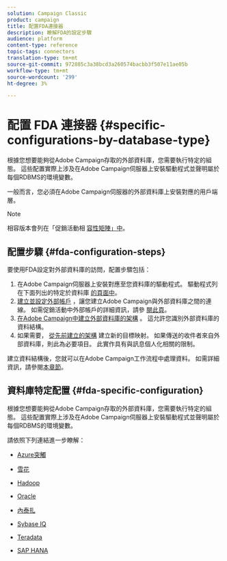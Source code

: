 ```yaml
---
solution: Campaign Classic
product: campaign
title: 配置FDA連接器
description: 瞭解FDA的設定步驟
audience: platform
content-type: reference
topic-tags: connectors
translation-type: tm+mt
source-git-commit: 972885c3a38bcd3a260574bacbb3f507e11ae05b
workflow-type: tm+mt
source-wordcount: '299'
ht-degree: 3%

---
```



# 配置 FDA 連接器 {#specific-configurations-by-database-type}

根據您想要能夠從Adobe Campaign存取的外部資料庫，您需要執行特定的組態。 這些配置實際上涉及在Adobe Campaign伺服器上安裝驅動程式並聲明屬於每個RDBMS的環境變數。

一般而言，您必須在Adobe Campaign伺服器的外部資料庫上安裝對應的用戶端層。

>[!NOTE]
>
>相容版本會列在「促銷活動相 [容性矩陣」中](../../rn/using/compatibility-matrix.md#FederatedDataAccessFDA)。


## 配置步驟 {#fda-configuration-steps}

要使用FDA設定對外部資料庫的訪問，配置步驟包括：

1. 在Adobe Campaign伺服器上安裝對應至您資料庫的驅動程式。 驅動程式列在下面列出的特定於資料庫 [的頁面中](#fda-specific-configuration)。
1. [建立並設定外部帳戶](../../installation/using/connecting-to-database.md) ，讓您建立Adobe Campaign與外部資料庫之間的連線。 如需促銷活動中外部帳戶的詳細資訊，請參 [閱此頁](../../installation/using/external-accounts.md)。
1. [在Adobe Campaign中建立外部資料庫的架構](../../installation/using/creating-data-schema.md) 。 這允許您識別外部資料庫的資料結構。
1. 如果需要， [從先前建立的架構](../../installation/using/defining-data-mapping.md) 建立新的目標映射。 如果傳送的收件者來自外部資料庫，則此為必要項目。 此實作具有與訊息個人化相關的限制。

建立資料結構後，您就可以在Adobe Campaign工作流程中處理資料。 如需詳細資訊，請參閱[本章節](../../workflow/using/accessing-an-external-database--fda-.md)。

## 資料庫特定配置 {#fda-specific-configuration}

根據您想要能夠從Adobe Campaign存取的外部資料庫，您需要執行特定的組態。 這些配置實際上涉及在Adobe Campaign伺服器上安裝驅動程式並聲明屬於每個RDBMS的環境變數。

請依照下列連結進一步瞭解：

* [Azure突觸](../../installation/using/configure-fda-synapse.md)

* [雪花](../../installation/using/configure-fda-snowflake.md)

* [Hadoop](../../installation/using/configure-fda-hadoop.md)

* [Oracle](../../installation/using/configure-fda-oracle.md)

* [內泰扎](../../installation/using/configure-fda-netezza.md)

* [Sybase IQ](../../installation/using/configure-fda-sybase.md)

* [Teradata](../../installation/using/configure-fda-teradata.md)

* [SAP HANA](../../installation/using/configure-fda-sap-hana.md)
